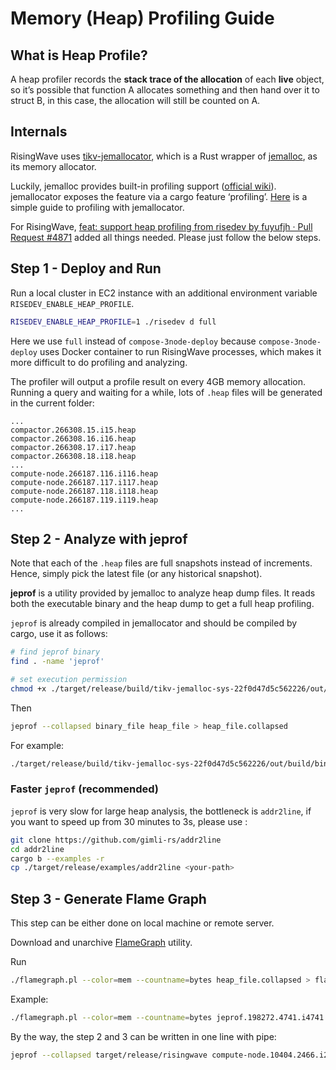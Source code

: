 # Memory (Heap) Profiling Guide

## What is Heap Profile?

A heap profiler records the **stack trace of the allocation** of each **live** object, so it’s possible that function A allocates something and then hand over it to struct B, in this case, the allocation will still be counted on A.

## Internals

RisingWave uses [tikv-jemallocator](https://crates.io/crates/tikv-jemallocator), which is a Rust wrapper of [jemalloc](https://github.com/jemalloc/jemalloc), as its memory allocator.

Luckily, jemalloc provides built-in profiling support ([official wiki](https://github.com/jemalloc/jemalloc/wiki/Use-Case%3A-Heap-Profiling)). jemallocator exposes the feature via a cargo feature ‘profiling’. [Here](https://gist.github.com/ordian/928dc2bd45022cddd547528f64db9174) is a simple guide to profiling with jemallocator.

For RisingWave, [feat: support heap profiling from risedev by fuyufjh · Pull Request #4871](https://github.com/singularity-data/risingwave/pull/4871) added all things needed. Please just follow the below steps.

## Step 1 - Deploy and Run

Run a local cluster in EC2 instance with an additional environment variable `RISEDEV_ENABLE_HEAP_PROFILE`.

```bash
RISEDEV_ENABLE_HEAP_PROFILE=1 ./risedev d full
```

Here we use `full` instead of `compose-3node-deploy` because `compose-3node-deploy` uses Docker container to run RisingWave processes, which makes it more difficult to do profiling and analyzing.

The profiler will output a profile result on every 4GB memory allocation. Running a query and waiting for a while, lots of `.heap` files will be generated in the current folder:

```
...
compactor.266308.15.i15.heap
compactor.266308.16.i16.heap
compactor.266308.17.i17.heap
compactor.266308.18.i18.heap
...
compute-node.266187.116.i116.heap
compute-node.266187.117.i117.heap
compute-node.266187.118.i118.heap
compute-node.266187.119.i119.heap
...
```

## Step 2 - Analyze with jeprof

Note that each of the `.heap` files are full snapshots instead of increments. Hence, simply pick the latest file (or any historical snapshot).

**jeprof** is a utility provided by jemalloc to analyze heap dump files. It reads both the executable binary and the heap dump to get a full heap profiling.

`jeprof` is already compiled in jemallocator and should be compiled by cargo, use it as follows:

```bash
# find jeprof binary
find . -name 'jeprof'

# set execution permission
chmod +x ./target/release/build/tikv-jemalloc-sys-22f0d47d5c562226/out/build/bin/jeprof
```

Then

```bash
jeprof --collapsed binary_file heap_file > heap_file.collapsed
```

For example:

```bash
./target/release/build/tikv-jemalloc-sys-22f0d47d5c562226/out/build/bin/jeprof --collapsed /home/ubuntu/risingwave/.risingwave/bin/risingwave/compute-node /home/ubuntu/risingwave/jeprof.198272.1283.i1283.heap > jeprof.198272.1283.i1283.collapsed
```

### Faster `jeprof` (recommended)

`jeprof` is very slow for large heap analysis, the bottleneck is `addr2line`, if you want to speed up from 30 minutes to 3s, please use :

```bash
git clone https://github.com/gimli-rs/addr2line
cd addr2line
cargo b --examples -r
cp ./target/release/examples/addr2line <your-path>
```


## Step 3 - Generate Flame Graph

This step can be either done on local machine or remote server.

Download and unarchive [FlameGraph](https://github.com/brendangregg/FlameGraph) utility.

Run

```bash
./flamegraph.pl --color=mem --countname=bytes heap_file.collapsed > flamegraph.svg
```

Example:

```bash
./flamegraph.pl --color=mem --countname=bytes jeprof.198272.4741.i4741.collapsed > flamegraph.svg
```

By the way, the step 2 and 3 can be written in one line with pipe:

```bash
jeprof --collapsed target/release/risingwave compute-node.10404.2466.i2466.heap | ~/FlameGraph/flamegraph.pl --color=mem --countname=bytes > flamegraph.svg
```
